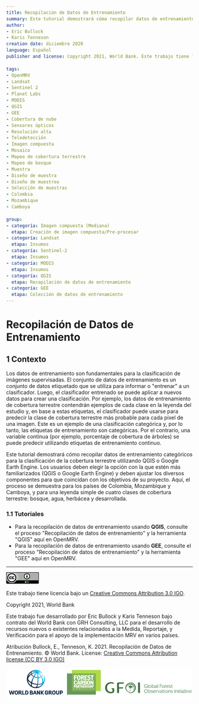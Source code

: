 ```yaml
---
title: Recopilación de Datos de Entrenamiento
summary: Este tutorial demostrará cómo recopilar datos de entrenamiento categóricos para la clasificación de la cobertura terrestre utilizando QGIS o Google Earth Engine. Los usuarios deben ajustar los distintos componentes para que coincidan con los objetivos de su proyecto. Aquí, el proceso se demuestra para los países de Colombia, Mozambique y Camboya, y para una leyenda simple de cuatro clases de cobertura terrestre - bosque, agua, herbáceo y desarrollado.
author:
- Eric Bullock
- Karis Tenneson
creation date: diciembre 2020
language: Español
publisher and license: Copyright 2021, World Bank. Este trabajo tiene licencia bajo un Creative Commons Attribution 3.0 IGO

tags:
- OpenMRV
- Landsat
- Sentinel 2
- Planet Labs
- MODIS
- QGIS
- GEE
- Cobertura de nube
- Sensores ópticos
- Resolución alta
- Teledetección
- Imagen compuesta
- Mosaico
- Mapeo de cobertura terrestre
- Mapeo de bosque 
- Muestra
- Diseño de muestra
- Diseño de muestreo
- Selección de muestras 
- Colombia
- Mozambique
- Camboya

group:
- categoría: Imagen compuesta (Mediana)
  etapa: Creación de imagen compuesta/Pre-procesar
- categoría: Landsat
  etapa: Insumos
- categoría: Sentinel-2
  etapa: Insumos
- categoría: MODIS
  etapa: Insumos
- categoría: QGIS
  etapa: Recopilación de datos de entrenamiento
- categoría: GEE
  etapa: Colección de datos de entrenamiento
---
```


# Recopilación de Datos de Entrenamiento

## 1 Contexto

Los datos de entrenamiento son fundamentales para la clasificación de imágenes supervisadas. El conjunto de datos de entrenamiento es un conjunto de datos etiquetado que se utiliza para informar o "entrenar" a un clasificador. Luego, el clasificador entrenado se puede aplicar a nuevos datos para crear una clasificación. Por ejemplo, los datos de entrenamiento de cobertura terrestre contendrán ejemplos de cada clase en la leyenda del estudio y, en base a estas etiquetas, el clasificador puede usarse para predecir la clase de cobertura terrestre más probable para cada píxel de una imagen. Este es un ejemplo de una clasificación categórica y, por lo tanto, las etiquetas de entrenamiento son categóricas. Por el contrario, una variable continua (por ejemplo, porcentaje de cobertura de árboles) se puede predecir utilizando etiquetas de entrenamiento continuo.

Este tutorial demostrará cómo recopilar datos de entrenamiento categóricos para la clasificación de la cobertura terrestre utilizando QGIS o Google Earth Engine. Los usuarios deben elegir la opción con la que estén más familiarizados (QGIS o Google Earth Engine) y deben ajustar los diversos componentes para que coincidan con los objetivos de su proyecto. Aquí, el proceso se demuestra para los países de Colombia, Mozambique y Camboya, y para una leyenda simple de cuatro clases de cobertura terrestre: bosque, agua, herbácea y desarrollada.

### 1.1 Tutoriales

* Para la recopilación de datos de entrenamiento usando **QGIS**, consulte el proceso "Recopilación de datos de entrenamiento" y la herramienta "QGIS" aquí en OpenMRV.
* Para la recopilación de datos de entrenamiento usando **GEE**, consulte el proceso "Recopilación de datos de entrenamiento" y la herramienta "GEE" aquí en OpenMRV.

-----

![](./figures/m1.1/cc.png)  

Este trabajo tiene licencia bajo un [Creative Commons Attribution 3.0 IGO](https://creativecommons.org/licenses/by/3.0/igo/).

Copyright 2021, World Bank

Este trabajo fue desarrollado por Eric Bullock y Karis Tenneson bajo contrato del World Bank con GRH Consulting, LLC para el desarrollo de recursos nuevos o existentes relacionados a la Medida, Reportaje, y Verificación para el apoyo de la implementación MRV en varios países.

Atribución
Bullock, E., Tenneson, K. 2021. Recopilación de Datos de Entrenamiento. © World Bank. License: [Creative Commons Attribution license (CC BY 3.0 IGO)](http://creativecommons.org/licenses/by/3.0/igo/)

![](./figures/m1.1/wb_fcfc_gfoi.png)
